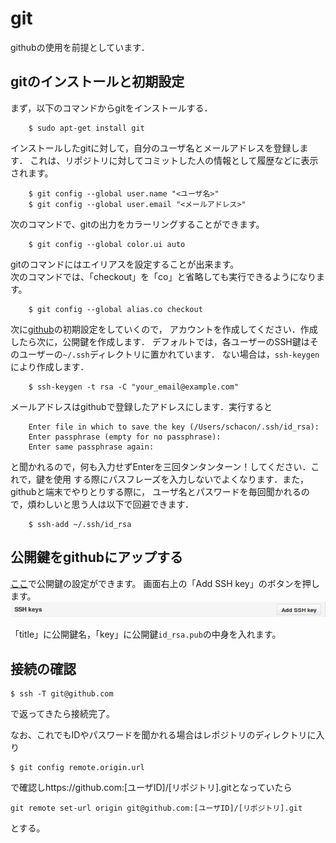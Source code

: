 # git
githubの使用を前提としています．

## gitのインストールと初期設定
まず，以下のコマンドからgitをインストールする．
```
	$ sudo apt-get install git
```
インストールしたgitに対して，自分のユーザ名とメールアドレスを登録します．
これは、リポジトリに対してコミットした人の情報として履歴などに表示されます。
```
	$ git config --global user.name "<ユーザ名>"
	$ git config --global user.email "<メールアドレス>"
```
次のコマンドで、gitの出力をカラーリングすることができます。
```
	$ git config --global color.ui auto
```
gitのコマンドにはエイリアスを設定することが出来ます。  
次のコマンドでは、「checkout」を「co」と省略しても実行できるようになります。
```
	$ git config --global alias.co checkout
```

次に[github](https://github.com/)の初期設定をしていくので，
アカウントを作成してください．作成したら次に，公開鍵を作成します．
デフォルトでは，各ユーザーのSSH鍵はそのユーザーの`~/.ssh`ディレクトリに置かれています．
ない場合は，`ssh-keygen`により作成します．

```
	$ ssh-keygen -t rsa -C "your_email@example.com"
```
メールアドレスはgithubで登録したアドレスにします．実行すると
```
	Enter file in which to save the key (/Users/schacon/.ssh/id_rsa):
	Enter passphrase (empty for no passphrase):
	Enter same passphrase again:
```
と聞かれるので，何も入力せずEnterを三回タンタンターン！してください．これで，鍵を使用
する際にパスフレーズを入力しないでよくなります．また，githubと端末でやりとりする際に，
ユーザ名とパスワードを毎回聞かれるので，煩わしいと思う人は以下で回避できます．
```
	$ ssh-add ~/.ssh/id_rsa
```

## 公開鍵をgithubにアップする
[ここ](http://github.com/settings/ssh)で公開鍵の設定ができます。
画面右上の「Add SSH key」のボタンを押します。
![git_ssh_bar](fig/git_ssh_bar.png)

「title」に公開鍵名，「key」に公開鍵`id_rsa.pub`の中身を入れます。

## 接続の確認
```
$ ssh -T git@github.com
```
で返ってきたら接続完了。

なお、これでもIDやパスワードを聞かれる場合はレポジトリのディレクトリに入り
```
$ git config remote.origin.url
```
で確認しhttps://github.com:[ユーザID]/[リポジトリ].gitとなっていたら
```
git remote set-url origin git@github.com:[ユーザID]/[リポジトリ].git
```
とする。
